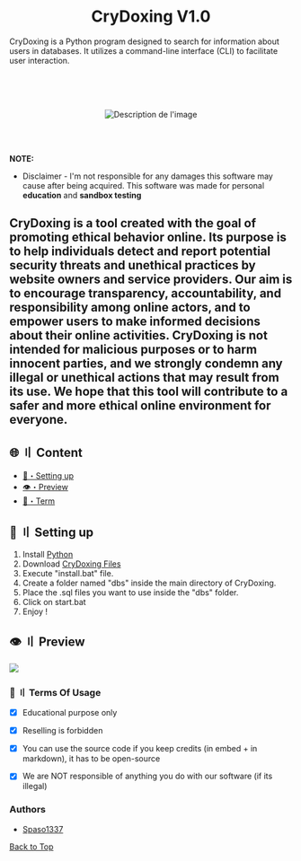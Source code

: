 <h1 align="center">
  CryDoxing V1.0
</h1>

CryDoxing is a Python program designed to search for information about users in databases. It utilizes a command-line interface (CLI) to facilitate user interaction.

<br><br><br>
<p align="center">
  <img src="https://upload.wikimedia.org/wikipedia/commons/thumb/f/f8/Stylized_uwu_emoticon.svg/440px-Stylized_uwu_emoticon.svg.png" alt="Description de l'image">
</p>

<br><br>


**NOTE:** 
- Disclaimer -
I'm not responsible for any damages this software may cause after being acquired. 
This software was made for personal **education** and **sandbox testing**


CryDoxing is a tool created with the goal of promoting ethical behavior online. Its purpose is to help individuals detect and report potential security threats and unethical practices by website owners and service providers. Our aim is to encourage transparency, accountability, and responsibility among online actors, and to empower users to make informed decisions about their online activities. CryDoxing is not intended for malicious purposes or to harm innocent parties, and we strongly condemn any illegal or unethical actions that may result from its use. We hope that this tool will contribute to a safer and more ethical online environment for everyone.
---


## <a id="content"></a>🌐 〢 Content
- [🎉・Setting up](#setup)
- [👁️・Preview](#preview)
- [💼・Term](#terms)




## <a id="setup"></a> 📁 〢 Setting up
1. Install [Python](https://www.python.org/ftp/python/3.10.0/python-3.10.0-amd64.exe)
2. Download [CryDoxing Files](https://github.com/spaso1337/crydoxing/archive/refs/heads/main.zip)
3. Execute "install.bat" file.
4. Create a folder named "dbs" inside the main directory of CryDoxing.
5. Place the .sql files you want to use inside the "dbs" folder.
6. Click on start.bat
7. Enjoy !


## <a id="preview"></a>👁️ 〢 Preview
![](https://i.ibb.co/Rjw55Y9/crazydoxing.gif)




### <a id="terms"></a>💼 〢 Terms Of Usage
- [x] Educational purpose only
- [x] Reselling is forbidden
- [x] You can use the source code if you keep credits (in embed + in markdown), it has to be open-source
- [x] We are NOT responsible of anything you do with our software (if its illegal)


### Authors
- [Spaso1337](https://github.com/spaso1337)



<a href=#top>Back to Top</a></p>
